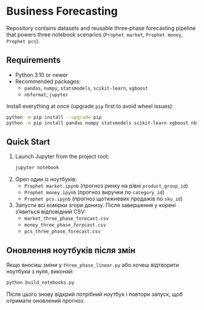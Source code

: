 # Business Forecasting

Repository contains datasets and reusable three‑phase forecasting pipeline that powers three notebook scenarios (`Prophet market`, `Prophet money`, `Prophet pcs`).

## Requirements

- Python 3.10 or newer
- Recommended packages:
  - `pandas`, `numpy`, `statsmodels`, `scikit-learn`, `xgboost`
  - `nbformat`, `jupyter`

Install everything at once (upgrade `pip` first to avoid wheel issues):

```bash
python -m pip install --upgrade pip
python -m pip install pandas numpy statsmodels scikit-learn xgboost nbformat jupyter
```

## Quick Start

1. Launch Jupyter from the project root:
   ```bash
   jupyter notebook
   ```
2. Open один із ноутбуків:
   - `Prophet market.ipynb` (прогноз ринку на рівні `product_group_id`)
   - `Prophet money.ipynb` (прогноз виручки по `category_id`)
   - `Prophet pcs.ipynb` (прогноз щотижневих продажів по `sku_id`)
3. Запусти всі комірки згори донизу. Після завершення у корені з’явиться відповідний CSV:
   - `market_three_phase_forecast.csv`
   - `money_three_phase_forecast.csv`
   - `pcs_three_phase_forecast.csv`

## Оновлення ноутбуків після змін

Якщо вносиш зміни у `three_phase_linear.py` або хочеш відтворити ноутбуки з нуля, виконай:
```bash
python build_notebooks.py
```
Після цього знову відкрий потрібний ноутбук і повтори запуск, щоб отримати оновлений прогноз.
